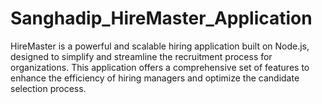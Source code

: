 # Sanghadip_HireMaster_Application
HireMaster is a powerful and scalable hiring application built on Node.js, designed to simplify and streamline the recruitment process for organizations. This application offers a comprehensive set of features to enhance the efficiency of hiring managers and optimize the candidate selection process.
